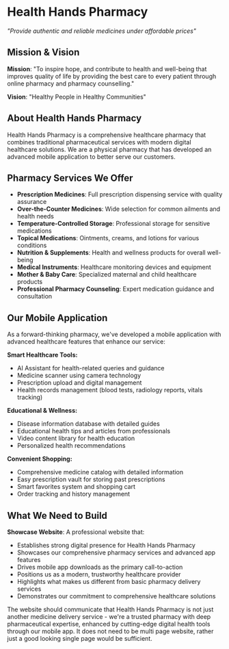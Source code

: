 # Health Hands Pharmacy
*"Provide authentic and reliable medicines under affordable prices"*

## Mission & Vision
**Mission**: "To inspire hope, and contribute to health and well-being that improves quality of life by providing the best care to every patient through online pharmacy and pharmacy counselling."

**Vision**: "Healthy People in Healthy Communities"

## About Health Hands Pharmacy
Health Hands Pharmacy is a comprehensive healthcare pharmacy that combines traditional pharmaceutical services with modern digital healthcare solutions. We are a physical pharmacy that has developed an advanced mobile application to better serve our customers.

## Pharmacy Services We Offer
- **Prescription Medicines**: Full prescription dispensing service with quality assurance
- **Over-the-Counter Medicines**: Wide selection for common ailments and health needs
- **Temperature-Controlled Storage**: Professional storage for sensitive medications
- **Topical Medications**: Ointments, creams, and lotions for various conditions
- **Nutrition & Supplements**: Health and wellness products for overall well-being
- **Medical Instruments**: Healthcare monitoring devices and equipment
- **Mother & Baby Care**: Specialized maternal and child healthcare products
- **Professional Pharmacy Counseling**: Expert medication guidance and consultation

## Our Mobile Application
As a forward-thinking pharmacy, we've developed a mobile application with advanced healthcare features that enhance our service:

**Smart Healthcare Tools:**
- AI Assistant for health-related queries and guidance
- Medicine scanner using camera technology
- Prescription upload and digital management
- Health records management (blood tests, radiology reports, vitals tracking)

**Educational & Wellness:**
- Disease information database with detailed guides
- Educational health tips and articles from professionals
- Video content library for health education
- Personalized health recommendations

**Convenient Shopping:**
- Comprehensive medicine catalog with detailed information
- Easy prescription vault for storing past prescriptions
- Smart favorites system and shopping cart
- Order tracking and history management

## What We Need to Build
**Showcase Website**: A professional website that:
- Establishes strong digital presence for Health Hands Pharmacy
- Showcases our comprehensive pharmacy services and advanced app features
- Drives mobile app downloads as the primary call-to-action
- Positions us as a modern, trustworthy healthcare provider
- Highlights what makes us different from basic pharmacy delivery services
- Demonstrates our commitment to comprehensive healthcare solutions

The website should communicate that Health Hands Pharmacy is not just another medicine delivery service - we're a trusted pharmacy with deep pharmaceutical expertise, enhanced by cutting-edge digital health tools through our mobile app. It does not need to be multi page website, rather just a good looking single page would be sufficient.